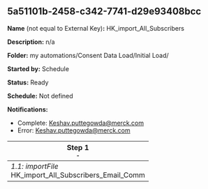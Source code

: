 ## 5a51101b-2458-c342-7741-d29e93408bcc

**Name** (not equal to External Key)**:** HK_import_All_Subscribers

**Description:** n/a

**Folder:** my automations/Consent Data Load/Initial Load/

**Started by:** Schedule

**Status:** Ready

**Schedule:** Not defined

**Notifications:**

* Complete: Keshav.puttegowda@merck.com
* Error: Keshav.puttegowda@merck.com

| Step 1<br>_<small>-</small>_ |
| --- |
| _1.1: importFile_<br>HK_import_All_Subscribers_Email_Comm |

